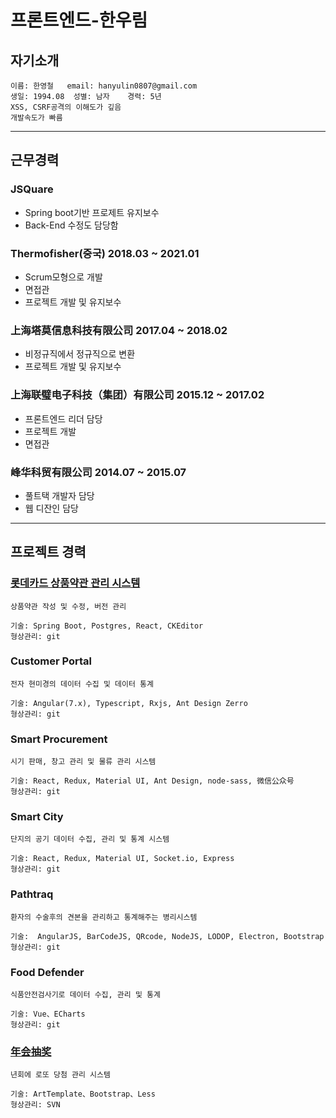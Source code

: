 # 프론트엔드-한우림

## 자기소개

```
이름: 한영철   email: hanyulin0807@gmail.com
생일: 1994.08  성별: 남자    경력: 5년
XSS, CSRF공격의 이해도가 깊음
개발속도가 빠름
```

----

## 근무경력

### JSQuare

- Spring boot기반 프로제트 유지보수
- Back-End 수정도 담당함

### Thermofisher(중국) 2018.03 ~ 2021.01

- Scrum모형으로 개발
- 면접관
- 프로젝트 개발 및 유지보수

### 上海塔莫信息科技有限公司 2017.04 ~ 2018.02

- 비정규직에서 정규직으로 변환
- 프로젝트 개발 및 유지보수

### 上海联璧电子科技（集团）有限公司 2015.12 ~ 2017.02

- 프론트엔드 리더 담당
- 프로젝트 개발
- 면접관

### 峰华科贸有限公司 2014.07 ~ 2015.07

- 풀트택 개발자 담당
- 웹 디잔인 담당

----

## 프로젝트 경력

### [롯데카드 상품약관 관리 시스템](http://34.64.196.29:3000/#/login)

```
상품약관 작성 및 수정, 버전 관리

기술: Spring Boot, Postgres, React, CKEditor
형상관리: git
```

### Customer Portal

```
전자 현미경의 데이터 수집 및 데이터 통계

기술: Angular(7.x), Typescript, Rxjs, Ant Design Zerro
형상관리: git
```

### Smart Procurement

```
시기 판매, 창고 관리 및 물류 관리 시스템

기술: React, Redux, Material UI, Ant Design, node-sass, 微信公众号
형상관리: git
```

### Smart City

```
단지의 공기 데이터 수집, 관리 및 통계 시스템

기술: React, Redux, Material UI, Socket.io, Express
형상관리: git
```

### Pathtraq

```
환자의 수술후의 견본을 관리하고 통계해주는 병리시스템

기술:  AngularJS, BarCodeJS, QRcode, NodeJS, LODOP, Electron, Bootstrap
형상관리: git
```

### Food Defender

```
식품안전검사기로 데이터 수집, 관리 및 통계

기술: Vue、ECharts
형상관리: git
```

### [年会抽奖](https://gksdnfla.github.io/bigScreen/)

```
년회에 로또 당첨 관리 시스템

기술: ArtTemplate、Bootstrap、Less
형상관리: SVN
```
